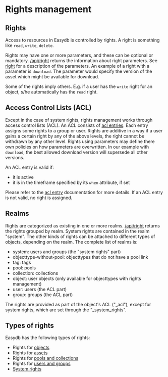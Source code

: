 # Rights management

## Rights

Access to resources in Easydb is controlled by rights. A right is something like `read`, `write`, `delete`.

Rights may have one or more parameters, and these can be optional or mandatory. [/api/right](/technical/api/right/right.html) returns the information
about right parameters. See [right](/technical/types/right/right.html) for a description of the parameters.
An example of a right with a parameter is `download`. The parameter would specify the version of the asset which might be available for download.

Some of the rights imply others. E.g. if a user has the `write` right for an object, s/he automatically has the `read` right.

## Access Control Lists (ACL)

Except in the case of system rights, rights management works through access control lists (ACL). An ACL consists of [acl entries](/technical/types/acl_entry/acl_entry.html).
Each entry assigns some rights to a group or user. Rights are additive in a way if a user gains a certain right by any of the above levels, the right cannot be withdrawn by any other level.
Rights using parameters may define there own policies on how parameters are overwritten. In our example with `download`, the best allowed download version will supersede all other versions.

An ACL entry is valid if:

- it is active
- it is in the timeframe specified by its `when` attribute, if set

Please refer to the [acl entry](/technical/types/acl_entry/acl_entry.html) documentation for more details.
If an ACL entry is not valid, no right is assigned.

## Realms

Rights are categorized as existing in one or more realms. [/api/right](/technical/api/right/right.html) returns the rights grouped by realm. System rights are contained in the realm "system".
The other kinds of rights can be attached to different types of objects, depending on the realm. The complete list of realms is:

* system: users and groups (the "system rights" part)
* objecttype-without-pool: objecttypes that do not have a pool link
* tag: tags
* pool: pools
* collection: collections
* object: user objects (only available for objecttypes with rights management)
* user: users (the ACL part)
* group: groups (the ACL part)

The rights are provided as part of the object's ACL ("_acl"), except for system rights, which are set through the "_system_rights".

## Types of rights

Easydb has the following types of rights:

- Rights for [objects](/technical/rightsmanagement/objects/objects.html)
- Rights for [assets](/technical/rightsmanagement/assets/assets.html)
- Rights for [pools and collections](/technical/rightsmanagement/poolcol/poolcol.html)
- Rights for [users and groups](/technical/rightsmanagement/usergroup/usergroup.html)
- [System rights](/technical/rightsmanagement/system/system.html)

